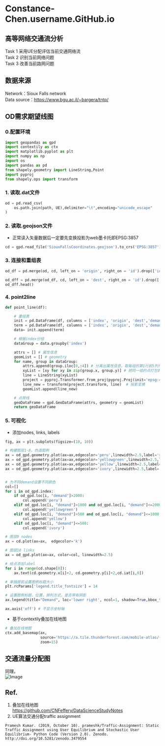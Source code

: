 # Constance-Chen.username.GitHub.io
## 高等网络交通流分析

Task 1 采用UE分配评估当前交通网络流<br>
Task 2 识别当前网络问题<br>
Task 3 改善当前路网问题

## 数据来源

Network：Sioux Falls network<br>
Data source：https://www.bgu.ac.il/~bargera/tntp/

## OD需求期望线图
### 0.配置环境
```python
import geopandas as gpd
import contextily as ctx
import matplotlib.pyplot as plt
import numpy as np
import os
import pandas as pd
from shapely.geometry import LineString,Point
import pyproj
from shapely.ops import transform
```
### 1. 读取.dat文件
```python
od = pd.read_csv(
    os.path.join(path, UE),delimiter="\t",encoding="unicode_escape"
)
```
### 2. 读取.geojson文件
- 正常读入矢量数据后一定要先变换投影为web墨卡托即EPSG:3857
```python
cd = gpd.read_file('SiouxFallsCoordinates.geojson').to_crs('EPSG:3857')
```
### 3. 连接和重组表
```python
od_df = pd.merge(od, cd, left_on = 'origin', right_on = 'id').drop(['id'], axis = 1).rename(columns={'x':'origin_x', 'y':'origin_y', 'geometry':'origin_geometry'})

od_dff = pd.merge(od_df, cd, left_on = 'dest', right_on = 'id').drop(['id'], axis = 1).rename(columns={'x':'dest_x', 'y':'dest_y', 'geometry':'dest_geometry'}).reset_index()
od_dff.head()
```
### 4. point2line
```python
def point_line(df):

    # 重组表
    init = pd.DataFrame(df, columns = ['index', 'origin', 'dest','demand' ,'origin_x', 'origin_y', 'origin_geometry'])    .rename(columns={'origin_x':'x', 'origin_y':'y',  'origin_geometry': 'geometry'})
    term = pd.DataFrame(df, columns = ['index', 'origin', 'dest','demand' ,'dest_x', 'dest_y', 'dest_geometry'])    .rename(columns={'dest_x':'x', 'dest_y':'y',  'dest_geometry': 'geometry'})
    data= init.append(term)

    # 根据index分组
    dataGroup = data.groupby('index')

    attrs = [] # 属性信息
    geomList = [] # geometry
    for name, group in dataGroup:
        attrs.append(group.iloc[0,:4]) # 分离出属性信息，取每组的第1行前5列作为数据属性
        xyList = [xy for xy in zip(group.x, group.y)] # 把同一组的点打包到一个list中
        line = LineString(xyList)
        project = pyproj.Transformer.from_proj(pyproj.Proj(init='epsg:4326'),pyproj.Proj(init='epsg:3857')) # wgs84变换投影为web墨卡托即EPSG:3857
        line_new = transform(project.transform, line)  # 投影变换
        geomList.append(line_new)

    # 点转线
    geoDataFrame = gpd.GeoDataFrame(attrs, geometry = geomList)
    return geoDataFrame
```
### 5. 可视化
- 添加nodes, links, labels
```python
fig, ax = plt.subplots(figsize=(10, 10))

# 构建图层1-8，伪造图例
ax = od_gpd.geometry.plot(ax=ax,edgecolor='peru',linewidth=2.5,label='> 2000')
ax = od_gpd.geometry.plot(ax=ax,edgecolor='yellowgreen',linewidth=2.5,label='1000 ~ 2000')
ax = od_gpd.geometry.plot(ax=ax,edgecolor='yellow',linewidth=2.5,label='500 ~ 1000')
ax = od_gpd.geometry.plot(ax=ax,edgecolor='ivory',linewidth=2.5,label='< 500')


# 为不同demand设置不同颜色
col=[]
for i in od_gpd.index:
    if od_gpd.loc[i, "demand"]>2000:
        col.append('peru')
    elif od_gpd.loc[i, "demand"]>1000 and od_gpd.loc[i, "demand"]<=2000:
        col.append('yellowgreen')
    elif od_gpd.loc[i, "demand"]>500 and od_gpd.loc[i, "demand"]<=1000:
        col.append('yellow')
    elif od_gpd.loc[i, "demand"]<=500:
        col.append('ivory')

# 图层9 nodes
ax = cd.plot(ax=ax,  edgecolor='k')

# 图层10 links
ax = od_gpd.plot(ax=ax, color=col, linewidth=2.5)

# 给点添加label
for i in range(cd.shape[0]):
    ax.text(cd.geometry.x[i]+2, cd.geometry.y[i]+2,cd.iat[i,0])

# 单独提前设置图例标题大小
plt.rcParams['legend.title_fontsize'] = 14

# 设置图例标题，位置，排列方式，是否带有阴影
ax.legend(title="Demand", loc='lower right', ncol=1, shadow=True,bbox_to_anchor=(1.2,0.0),borderaxespad = 0.)

ax.axis('off') # 不显示坐标轴
```
- 基于contextily叠加在线地图
```python
# 叠加在线地图
ctx.add_basemap(ax,
                source='https://a.tile.thunderforest.com/mobile-atlas/{z}/{x}/{y}.png?apikey=41f4f936f1d148f69cbd100812875c88',
                zoom=15)
```
## 交通流量分配图
同理。<br>
![Image](https://github.com/Constance-Chen/Constance-Chen.username.GitHub.io/raw/main/pic/图2.交通流量分配图.png)
## Ref.
1. 叠加在线地图<br>
https://github.com/CNFeffery/DataScienceStudyNotes
2. UE算法交通分配traffic assignment<br>
```
Pramesh Kumar. (2019, October 10). prameshk/Traffic-Assignment: Static Traffic Assignment using User Equilibrium and Stochastic User Equilibrium- Python Code (Version 2.0). Zenodo. http://doi.org/10.5281/zenodo.3479554
```



